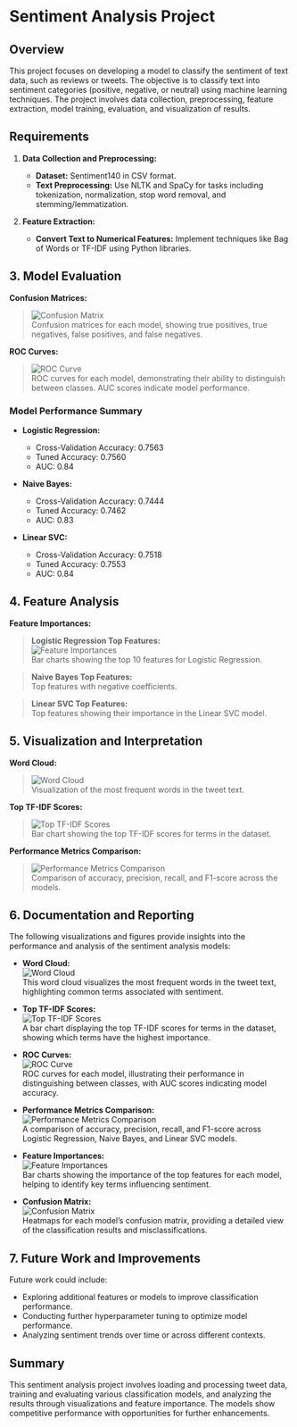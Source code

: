 # Sentiment Analysis Project

## Overview

This project focuses on developing a model to classify the sentiment of text data, such as reviews or tweets. The objective is to classify text into sentiment categories (positive, negative, or neutral) using machine learning techniques. The project involves data collection, preprocessing, feature extraction, model training, evaluation, and visualization of results.

## Requirements

1. **Data Collection and Preprocessing:**
   - **Dataset:** Sentiment140 in CSV format.
   - **Text Preprocessing:** Use NLTK and SpaCy for tasks including tokenization, normalization, stop word removal, and stemming/lemmatization.

2. **Feature Extraction:**
   - **Convert Text to Numerical Features:** Implement techniques like Bag of Words or TF-IDF using Python libraries.

## 3. Model Evaluation

**Confusion Matrices:**

> ![Confusion Matrix](path/to/confusion_matrix.png)  
> Confusion matrices for each model, showing true positives, true negatives, false positives, and false negatives.

**ROC Curves:**

> ![ROC Curve](path/to/roc_curve.png)  
> ROC curves for each model, demonstrating their ability to distinguish between classes. AUC scores indicate model performance.

### Model Performance Summary

- **Logistic Regression:**  
  - Cross-Validation Accuracy: 0.7563  
  - Tuned Accuracy: 0.7560  
  - AUC: 0.84

- **Naive Bayes:**  
  - Cross-Validation Accuracy: 0.7444  
  - Tuned Accuracy: 0.7462  
  - AUC: 0.83

- **Linear SVC:**  
  - Cross-Validation Accuracy: 0.7518  
  - Tuned Accuracy: 0.7553  
  - AUC: 0.84

## 4. Feature Analysis

**Feature Importances:**

> **Logistic Regression Top Features:**  
> ![Feature Importances](path/to/feature_importances.png)  
> Bar charts showing the top 10 features for Logistic Regression.

> **Naive Bayes Top Features:**  
> Top features with negative coefficients.

> **Linear SVC Top Features:**  
> Top features showing their importance in the Linear SVC model.

## 5. Visualization and Interpretation

**Word Cloud:**

> ![Word Cloud](path/to/word_cloud.png)  
> Visualization of the most frequent words in the tweet text.

**Top TF-IDF Scores:**

> ![Top TF-IDF Scores](path/to/top_tfidf_scores.png)  
> Bar chart showing the top TF-IDF scores for terms in the dataset.

**Performance Metrics Comparison:**

> ![Performance Metrics Comparison](path/to/performance_metrics_comparison.png)  
> Comparison of accuracy, precision, recall, and F1-score across the models.

## 6. Documentation and Reporting

The following visualizations and figures provide insights into the performance and analysis of the sentiment analysis models:

- **Word Cloud:**  
  ![Word Cloud](path/to/word_cloud.png)  
  This word cloud visualizes the most frequent words in the tweet text, highlighting common terms associated with sentiment.

- **Top TF-IDF Scores:**  
  ![Top TF-IDF Scores](path/to/top_tfidf_scores.png)  
  A bar chart displaying the top TF-IDF scores for terms in the dataset, showing which terms have the highest importance.

- **ROC Curves:**  
  ![ROC Curve](path/to/roc_curve.png)  
  ROC curves for each model, illustrating their performance in distinguishing between classes, with AUC scores indicating model accuracy.

- **Performance Metrics Comparison:**  
  ![Performance Metrics Comparison](path/to/performance_metrics_comparison.png)  
  A comparison of accuracy, precision, recall, and F1-score across Logistic Regression, Naive Bayes, and Linear SVC models.

- **Feature Importances:**  
  ![Feature Importances](path/to/feature_importances.png)  
  Bar charts showing the importance of the top features for each model, helping to identify key terms influencing sentiment.

- **Confusion Matrix:**  
  ![Confusion Matrix](path/to/confusion_matrix.png)  
  Heatmaps for each model’s confusion matrix, providing a detailed view of the classification results and misclassifications.

## 7. Future Work and Improvements

Future work could include:

- Exploring additional features or models to improve classification performance.
- Conducting further hyperparameter tuning to optimize model performance.
- Analyzing sentiment trends over time or across different contexts.

## Summary

This sentiment analysis project involves loading and processing tweet data, training and evaluating various classification models, and analyzing the results through visualizations and feature importance. The models show competitive performance with opportunities for further enhancements.

